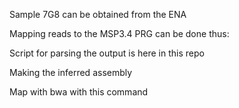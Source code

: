 
Sample 7G8 can be obtained from the ENA

Mapping reads to the MSP3.4 PRG can be done thus:

Script for parsing the output is here in this repo

Making the inferred assembly

Map with bwa with this command
